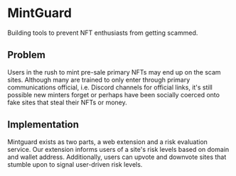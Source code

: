 # MintGuard

Building tools to prevent NFT enthusiasts from getting scammed.

## **Problem**

Users in the rush to mint pre-sale primary NFTs may end up on the scam sites. Although many are trained to only enter through primary communications official, i.e. Discord channels for official links, it's still possible new minters forget or perhaps have been socially coerced onto fake sites that steal their NFTs or money.

## **Implementation**

Mintguard exists as two parts, a web extension and a risk evaluation service. Our extension informs users of a site's risk levels based on domain and wallet address. Additionally, users can upvote and downvote sites that stumble upon to signal user-driven risk levels.
